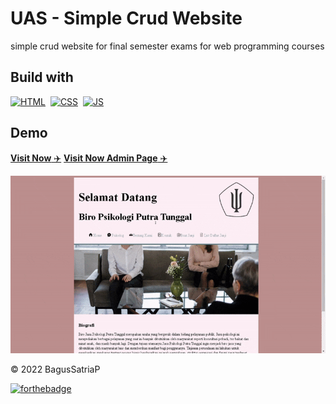 
# UAS - Simple Crud Website
simple crud website for final semester exams for web programming courses

## Build with

[![HTML](https://img.shields.io/badge/html5%20-%23E34F26.svg?&style=for-the-badge&logo=html5&logoColor=white)](https://en.wikipedia.org/wiki/HTML)&nbsp;
[![CSS](https://img.shields.io/badge/css3%20-%231572B6.svg?&style=for-the-badge&logo=css3&logoColor=white)](https://en.wikipedia.org/wiki/CSS)&nbsp;
[![JS](https://img.shields.io/badge/javascript%20-%23323330.svg?&style=for-the-badge&logo=javascript&logoColor=%23F7DF1E)](https://en.wikipedia.org/wiki/JavaScript)&nbsp;


## Demo
<a href="https://bagussp99.000webhostapp.com/uasweb" target="_blank">**Visit Now** ✈️</a>
<a href="https://bagussp99.000webhostapp.com/uasweb/admin" target="_blank">**Visit Now Admin Page** ✈️</a>

![website screenshot](demo.gif)

© 2022 BagusSatriaP

[![forthebadge](https://forthebadge.com/images/badges/built-with-love.svg)](https://bagussp.my.id)
